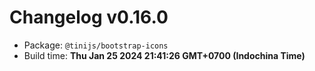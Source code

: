 # Changelog v0.16.0

- Package: `@tinijs/bootstrap-icons`
- Build time: **Thu Jan 25 2024 21:41:26 GMT+0700 (Indochina Time)**

